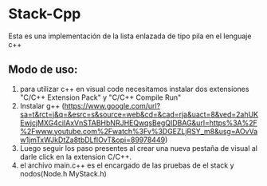 # Stack-Cpp

Esta es una implementación de la lista enlazada de tipo pila en el lenguaje c++

## Modo de uso:
1. para utilizar c++ en visual code necesitamos instalar dos extensiones "C/C++ Extension Pack" y "C/C++ Compile Run" 
2. Instalar g++ (https://www.google.com/url?sa=t&rct=j&q=&esrc=s&source=web&cd=&cad=rja&uact=8&ved=2ahUKEwjcjMXG4ciIAxVnSTABHbNRJHEQwqsBegQIDBAG&url=https%3A%2F%2Fwww.youtube.com%2Fwatch%3Fv%3DGEZLjRSY_m8&usg=AOvVaw1jmTxWJkDtZa8tbDLfIOvT&opi=89978449) 
3. Luego seguir los paso presentes al crear una nueva pestaña de visual al darle click en la extension C/C++.
3. el archivo main.c++ es el encargado de las pruebas de el stack y nodos(Node.h MyStack.h)